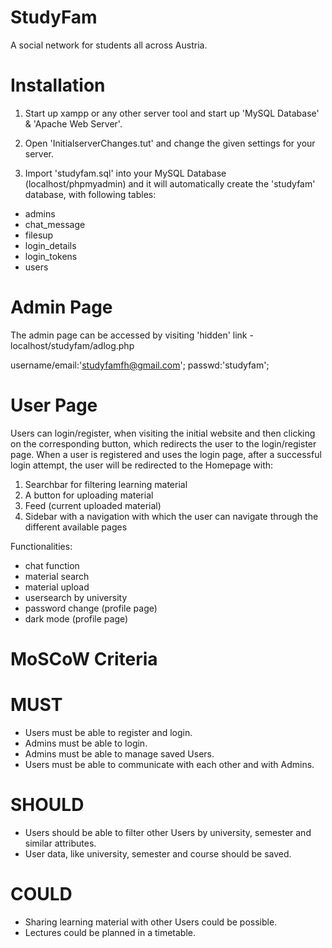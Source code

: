 # StudyFam

A social network for students all across Austria.

# Installation

1) Start up xampp or any other server tool and start up 'MySQL Database' & 'Apache Web Server'.

2) Open 'InitialserverChanges.tut' and change the given settings for your server.

3) Import 'studyfam.sql' into your MySQL Database (localhost/phpmyadmin) and it will automatically create the 'studyfam' database, with following tables:
- admins
- chat_message
- filesup
- login_details
- login_tokens
- users

# Admin Page
The admin page can be accessed by visiting 'hidden' link - localhost/studyfam/adlog.php

username/email:'studyfamfh@gmail.com';
passwd:'studyfam';

# User Page
Users can login/register, when visiting the initial website and then clicking on the corresponding button, which redirects the user to the login/register page. 
When a user is registered and uses the login page, after a successful login attempt, the user will be redirected to the Homepage with:
1) Searchbar for filtering learning material
2) A button for uploading material
3) Feed (current uploaded material)
4) Sidebar with a navigation with which the user can navigate through the different available pages

Functionalities:
- chat function
- material search
- material upload
- usersearch by university
- password change (profile page)
- dark mode (profile page)

# MoSCoW Criteria
# MUST
- Users must be able to register and login.
- Admins must be able to login.
- Admins must be able to manage saved Users.
- Users must be able to communicate with each other and with Admins.
# SHOULD
- Users should be able to filter other Users by university, semester and similar attributes.
- User data, like university, semester and course should be saved.
# COULD
- Sharing learning material with other Users could be possible.
- Lectures could be planned in a timetable.